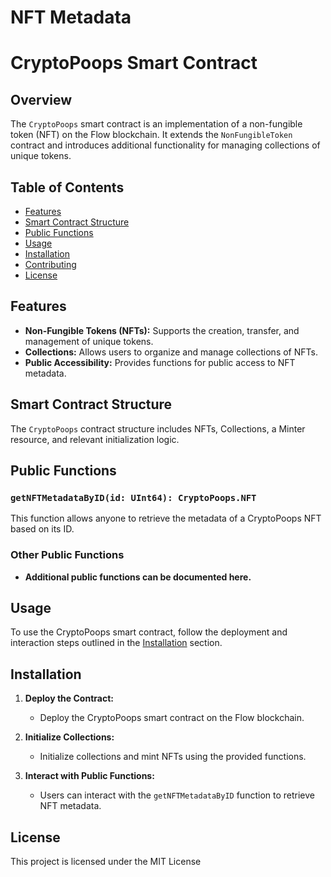 # NFT Metadata

# CryptoPoops Smart Contract

## Overview

The `CryptoPoops` smart contract is an implementation of a non-fungible token (NFT) on the Flow blockchain. It extends the `NonFungibleToken` contract and introduces additional functionality for managing collections of unique tokens.

## Table of Contents

- [Features](#features)
- [Smart Contract Structure](#smart-contract-structure)
- [Public Functions](#public-functions)
- [Usage](#usage)
- [Installation](#installation)
- [Contributing](#contributing)
- [License](#license)

## Features

- **Non-Fungible Tokens (NFTs):** Supports the creation, transfer, and management of unique tokens.
- **Collections:** Allows users to organize and manage collections of NFTs.
- **Public Accessibility:** Provides functions for public access to NFT metadata.

## Smart Contract Structure

The `CryptoPoops` contract structure includes NFTs, Collections, a Minter resource, and relevant initialization logic.

## Public Functions

### `getNFTMetadataByID(id: UInt64): CryptoPoops.NFT`

This function allows anyone to retrieve the metadata of a CryptoPoops NFT based on its ID.

### Other Public Functions

- **Additional public functions can be documented here.**

## Usage

To use the CryptoPoops smart contract, follow the deployment and interaction steps outlined in the [Installation](#installation) section.

## Installation

1. **Deploy the Contract:**

   - Deploy the CryptoPoops smart contract on the Flow blockchain.

2. **Initialize Collections:**

   - Initialize collections and mint NFTs using the provided functions.

3. **Interact with Public Functions:**
   - Users can interact with the `getNFTMetadataByID` function to retrieve NFT metadata.

## License

This project is licensed under the MIT License
